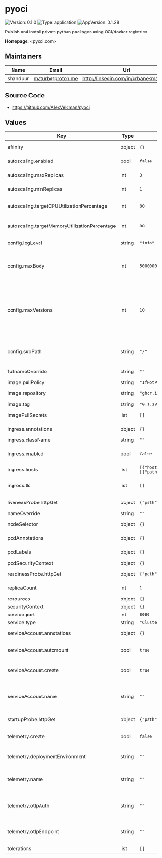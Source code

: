 # pyoci

![Version: 0.1.0](https://img.shields.io/badge/Version-0.1.0-informational?style=flat) ![Type: application](https://img.shields.io/badge/Type-application-informational?style=flat) ![AppVersion: 0.1.28](https://img.shields.io/badge/AppVersion-0.1.28-informational?style=flat)

Publish and install private python packages using OCI/docker registries.

**Homepage:** <pyoci.com>

## Maintainers

| Name | Email | Url |
| ---- | ------ | --- |
| shanduur | <maturb@proton.me> | <http://linkedin.com/in/urbanekmateusz> |

## Source Code

* <https://github.com/AllexVeldman/pyoci>

## Values

| Key | Type | Default | Description |
|-----|------|---------|-------------|
| affinity | object | `{}` | Affinity settings for the pods. |
| autoscaling.enabled | bool | `false` | Specifies whether autoscaling is enabled. |
| autoscaling.maxReplicas | int | `3` | Maximum number of replicas for autoscaling. |
| autoscaling.minReplicas | int | `1` | Minimum number of replicas for autoscaling. |
| autoscaling.targetCPUUtilizationPercentage | int | `80` | Target CPU utilization percentage for autoscaling. |
| autoscaling.targetMemoryUtilizationPercentage | int | `80` | Target memory utilization percentage for autoscaling. |
| config.logLevel | string | `"info"` | Log filter, defaults to info. |
| config.maxBody | int | `50000000` | Limit the maximum accepted body size in bytes when publishing packages, defaults to 50MB. |
| config.maxVersions | int | `10` | Limit how many versions (in reverse alphabetical order) to fetch filenames for when listing a package. By default PyOCI will only include the last 100 versions. To not limit the versions, set this value to 0. |
| config.subPath | string | `"/"` | Host PyOCI on a subpath, for example: PYOCI_PATH="/acme-corp". |
| fullnameOverride | string | `""` | Override for the full name. |
| image.pullPolicy | string | `"IfNotPresent"` | Image pull policy. |
| image.repository | string | `"ghcr.io/allexveldman/pyoci"` | pyoci and repository for the pyoci image. |
| image.tag | string | `"0.1.28"` | Tag for the image. |
| imagePullSecrets | list | `[]` | Secrets for pulling images. |
| ingress.annotations | object | `{}` | Annotations to add to the ingress. |
| ingress.className | string | `""` | Ingress class name. |
| ingress.enabled | bool | `false` | Specifies whether ingress should be enabled. |
| ingress.hosts | list | `[{"host":"pyoci.example.local","paths":[{"path":"/","pathType":"ImplementationSpecific"}]}]` | List of ingress hosts. |
| ingress.tls | list | `[]` | List of TLS configurations for the ingress. |
| livenessProbe.httpGet | object | `{"path":"/debug/health","port":"debug"}` | Liveness probe configuration. |
| nameOverride | string | `""` | Override for the name. |
| nodeSelector | object | `{}` | Node selector for the pods. |
| podAnnotations | object | `{}` | Annotations to be added to the pods. |
| podLabels | object | `{}` | Labels to be added to the pods. |
| podSecurityContext | object | `{}` |  |
| readinessProbe.httpGet | object | `{"path":"/debug/health","port":"debug"}` | Readiness probe configuration. |
| replicaCount | int | `1` | Number of replicas for the deployment. |
| resources | object | `{}` |  |
| securityContext | object | `{}` |  |
| service.port | int | `8080` | Service port. |
| service.type | string | `"ClusterIP"` | Service type. |
| serviceAccount.annotations | object | `{}` | Annotations to add to the service account. |
| serviceAccount.automount | bool | `true` | Automatically mount a ServiceAccount's API credentials. |
| serviceAccount.create | bool | `true` | Specifies whether a service account should be created. |
| serviceAccount.name | string | `""` | The name of the service account to use. If not set and create is true, a name is generated using the fullname template. |
| startupProbe.httpGet | object | `{"path":"/debug/health","port":"debug"}` | Startup probe configuration. |
| telemetry.create | bool | `false` | Specifies whether a secret should be created. |
| telemetry.deploymentEnvironment | string | `""` | deployment.environment attribute added to OTLP resources. |
| telemetry.name | string | `""` | Specifies name of a config map used to configure the pyoci. If not filled, uses full name. |
| telemetry.otlpAuth | string | `""` | Full Authorization header value to use when sending OTLP requests. |
| telemetry.otlpEndpoint | string | `""` | If set, forward logs, traces, and metrics to this OTLP collector endpoint every 30s. |
| tolerations | list | `[]` | Tolerations for the pods. |

